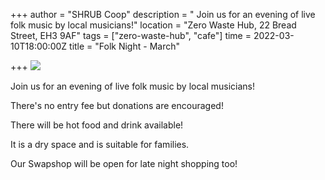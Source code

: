 +++
author = "SHRUB Coop"
description = " Join us for an evening of live folk music by local musicians!"
location = "Zero Waste Hub, 22 Bread Street, EH3 9AF"
tags = ["zero-waste-hub", "cafe"]
time = 2022-03-10T18:00:00Z
title = "Folk Night - March"

+++
![](https://res.cloudinary.com/shrub-co-op/image/upload/v1638540469/shrubcoop.org/media/agm_band_lafrln.jpg)

Join us for an evening of live folk music by local musicians!

There's no entry fee but donations are encouraged!

There will be hot food and drink available!

It is a dry space and is suitable for families.

Our Swapshop will be open for late night shopping too!